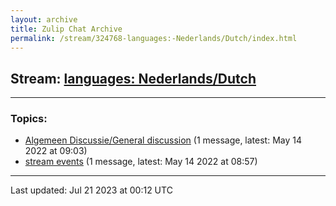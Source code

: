 ```yaml
---
layout: archive
title: Zulip Chat Archive
permalink: /stream/324768-languages:-Nederlands/Dutch/index.html
---
```


## Stream: [languages: Nederlands/Dutch](https://mattecapu.github.io/ct-zulip-archive/stream/324768-languages:-Nederlands/Dutch/index.html)
---

### Topics:

* [Algemeen Discussie/General discussion](topic/topic_Algemeen.20Discussie.2FGeneral.20discussion.html) (1 message, latest: May 14 2022 at 09:03)
* [stream events](topic/topic_stream.20events.html) (1 message, latest: May 14 2022 at 08:57)

<hr><p>Last updated: Jul 21 2023 at 00:12 UTC</p>